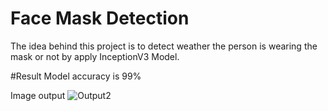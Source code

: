 # Face Mask Detection
The idea behind this project is to detect weather the person is wearing the mask or not by apply InceptionV3 Model.


#Result
Model accuracy is 99%


Image output
![Output2](https://user-images.githubusercontent.com/67736291/93380366-c7cdae00-f87c-11ea-8af9-8c221c8b7ca0.jpg)
